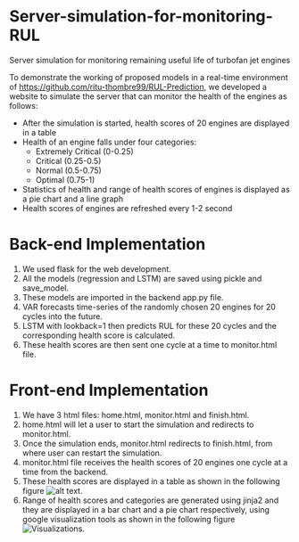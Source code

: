 # Server-simulation-for-monitoring-RUL
Server simulation for monitoring remaining useful life of turbofan jet engines

To demonstrate the working of proposed models in a real-time environment of https://github.com/ritu-thombre99/RUL-Prediction, we
developed a website to simulate the server that can monitor the health of the engines as
follows:
+ After the simulation is started, health scores of 20 engines are displayed in a table
+ Health of an engine falls under four categories:
  + Extremely Critical (0-0.25)
  + Critical (0.25-0.5)
  + Normal (0.5-0.75)
  + Optimal (0.75-1)
+ Statistics of health and range of health scores of engines is displayed as a pie
chart and a line graph
+ Health scores of engines are refreshed every 1-2 second


# Back-end Implementation
1. We used flask for the web development.
2. All the models (regression and LSTM) are saved using pickle and
save_model.
3. These models are imported in the backend app.py file.
4. VAR forecasts time-series of the randomly chosen 20 engines for 20 cycles
into the future.
5. LSTM with lookback=1 then predicts RUL for these 20 cycles and the
corresponding health score is calculated.
6. These health scores are then sent one cycle at a time to monitor.html file.

# Front-end Implementation
1. We have 3 html files: home.html, monitor.html and finish.html.
2. home.html will let a user to start the simulation and redirects to monitor.html.
3. Once the simulation ends, monitor.html redirects to finish.html, from where
user can restart the simulation.
4. monitor.html file receives the health scores of 20 engines one cycle at a time
from the backend.
5. These health scores are displayed in a table as shown in the following figure ![alt text](https://github.com/ritu-thombre99/Server-simulation-for-monitoring-RUL/blob/main/frontend1.png?raw=true).
6. Range of health scores and categories are generated using jinja2 and they are
displayed in a bar chart and a pie chart respectively, using google
visualization tools as shown in the following figure ![Visualizations](https://github.com/ritu-thombre99/Server-simulation-for-monitoring-RUL/blob/main/frontend2.png?raw=true).
